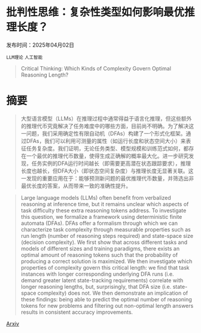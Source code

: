 # 批判性思维：复杂性类型如何影响最优推理长度？

发布时间：2025年04月02日

`LLM理论` `人工智能`

> Critical Thinking: Which Kinds of Complexity Govern Optimal Reasoning Length?

# 摘要

> 大型语言模型（LLMs）在推理过程中通常得益于语言化推理，但这些额外的推理代币究竟解决了任务难度中的哪些方面，目前尚不明确。为了解决这一问题，我们采用确定性有限自动机（DFAs）构建了一个形式化框架。通过DFAs，我们可以利用可测量的属性（如运行长度和状态空间大小）来表征任务复杂度。我们证明，无论任务类型、模型规模和训练范式如何，都存在一个最优的推理代币数量，使得生成正确解的概率最大化。进一步研究发现，任务实例的DFA运行时间越长（即需要更高潜在状态跟踪要求），推理长度也越长，但DFA大小（即状态空间复杂度）与推理长度无显著关联。这一发现的重要应用在于：能够预测新问题的最优推理代币数量，并筛选出非最优长度的答案，从而带来一致的准确性提升。

> Large language models (LLMs) often benefit from verbalized reasoning at inference time, but it remains unclear which aspects of task difficulty these extra reasoning tokens address. To investigate this question, we formalize a framework using deterministic finite automata (DFAs). DFAs offer a formalism through which we can characterize task complexity through measurable properties such as run length (number of reasoning steps required) and state-space size (decision complexity). We first show that across different tasks and models of different sizes and training paradigms, there exists an optimal amount of reasoning tokens such that the probability of producing a correct solution is maximized. We then investigate which properties of complexity govern this critical length: we find that task instances with longer corresponding underlying DFA runs (i.e. demand greater latent state-tracking requirements) correlate with longer reasoning lengths, but, surprisingly, that DFA size (i.e. state-space complexity) does not. We then demonstrate an implication of these findings: being able to predict the optimal number of reasoning tokens for new problems and filtering out non-optimal length answers results in consistent accuracy improvements.

[Arxiv](https://arxiv.org/abs/2504.01935)
